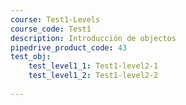 ```yaml
---
course: Test1-Levels
course_code: Test1
description: Introducción de objectos
pipedrive_product_code: 43
test_obj:
    test_level1_1: Test1-level2-1
    test_level1_2: Test1-level2-2
  
---
```


